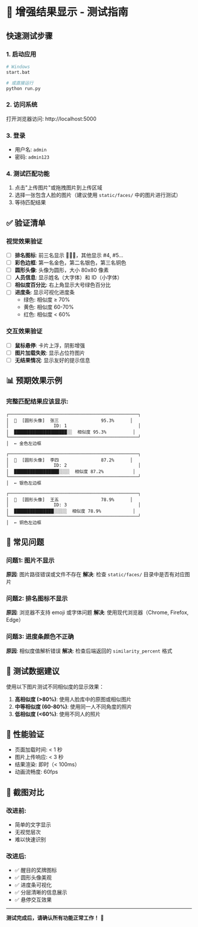 # 🧪 增强结果显示 - 测试指南

## 快速测试步骤

### 1. 启动应用
```bash
# Windows
start.bat

# 或直接运行
python run.py
```

### 2. 访问系统
打开浏览器访问: http://localhost:5000

### 3. 登录
- 用户名: `admin`
- 密码: `admin123`

### 4. 测试匹配功能
1. 点击"上传图片"或拖拽图片到上传区域
2. 选择一张包含人脸的图片（建议使用 `static/faces/` 中的图片进行测试）
3. 等待匹配结果

## ✅ 验证清单

### 视觉效果验证
- [ ] **排名图标**: 前三名显示 🥇🥈🥉，其他显示 #4, #5...
- [ ] **彩色边框**: 第一名金色，第二名银色，第三名铜色
- [ ] **圆形头像**: 头像为圆形，大小 80x80 像素
- [ ] **人员信息**: 显示姓名（大字体）和 ID（小字体）
- [ ] **相似度百分比**: 右上角显示大号绿色百分比
- [ ] **进度条**: 显示可视化进度条
  - 绿色: 相似度 ≥ 70%
  - 黄色: 相似度 60-70%
  - 红色: 相似度 < 60%

### 交互效果验证
- [ ] **鼠标悬停**: 卡片上浮，阴影增强
- [ ] **图片加载失败**: 显示占位符图片
- [ ] **无结果情况**: 显示友好的提示信息

## 📊 预期效果示例

### 完整匹配结果应该显示:
```
┌─────────────────────────────────────────────────┐
│  🥇  [圆形头像]  张三                95.3%      │
│                 ID: 1                           │
│  ████████████████████░░  相似度 95.3%          │
└─────────────────────────────────────────────────┘
│  ← 金色左边框

┌─────────────────────────────────────────────────┐
│  🥈  [圆形头像]  李四                87.2%      │
│                 ID: 2                           │
│  █████████████████░░░░  相似度 87.2%           │
└─────────────────────────────────────────────────┘
│  ← 银色左边框

┌─────────────────────────────────────────────────┐
│  🥉  [圆形头像]  王五                78.9%      │
│                 ID: 3                           │
│  ███████████████░░░░░  相似度 78.9%            │
└─────────────────────────────────────────────────┘
│  ← 铜色左边框
```

## 🐛 常见问题

### 问题1: 图片不显示
**原因**: 图片路径错误或文件不存在
**解决**: 检查 `static/faces/` 目录中是否有对应图片

### 问题2: 排名图标不显示
**原因**: 浏览器不支持 emoji 或字体问题
**解决**: 使用现代浏览器（Chrome, Firefox, Edge）

### 问题3: 进度条颜色不正确
**原因**: 相似度值解析错误
**解决**: 检查后端返回的 `similarity_percent` 格式

## 📝 测试数据建议

使用以下图片测试不同相似度的显示效果：
1. **高相似度 (>80%)**: 使用人脸库中的原图或相似图片
2. **中等相似度 (60-80%)**: 使用同一人不同角度的照片
3. **低相似度 (<60%)**: 使用不同人的照片

## 🎯 性能验证

- 页面加载时间: < 1 秒
- 图片上传响应: < 3 秒
- 结果渲染: 即时（< 100ms）
- 动画流畅度: 60fps

## 📸 截图对比

### 改进前:
- 简单的文字显示
- 无视觉层次
- 难以快速识别

### 改进后:
- ✅ 醒目的奖牌图标
- ✅ 圆形头像美观
- ✅ 进度条可视化
- ✅ 分层清晰的信息展示
- ✅ 悬停交互效果

---

**测试完成后，请确认所有功能正常工作！** 🎉

